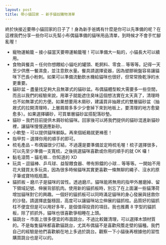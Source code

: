 ```yaml
---
layout: post
title: 帶小貓回家 – 新手貓奴購物清單
---
```


終於快接近要帶小貓回家的日子了！身為新手爸媽有什麼是你可以先準備的呢？在這裡我們分享一些你可以先幫小布偶貓準備的貓咪用品清單，到時候才不會手忙腳亂喔！

* 寵物運輸籠 – 接小貓當天要帶運輸籠喔！可以準備大一點的，小貓長大可以續用。
* 食物與餐具 – 任何你想餵給小貓吃的罐頭、乾飼料、零食... 等等等。記得一天至少供應一餐濕食，並注意飲水量。餐具請選擇瓷器，因為塑膠碗盤容易讓貓咪下巴長小粉刺。如果可以準備流動飲水機給貓咪也很好，但常常換乾淨的水更重要。
* 貓砂盆 – 盡量找足夠大且無罩式的貓砂盆。布偶貓體型較大需要多一些空間，而且以我們的經驗來說，用罩子就能遮住臭味這個想法實在太天真了，清理時也不如無罩式的方便。如果想要用木屑砂，建議買非抽屜式的雙層貓砂盆（抽屜式的拉開清理時，上層屑屑多多少少會掉下來到地板上，要清理的地方愈變愈多）。如果選擇礦砂，可買單層貓砂盆搭配落砂墊。
* 貓砂 – 我們目前提供木屑砂給貓咪。回家後可以將我們提供的貓砂混進新貓砂裡，讓貓咪慢慢適應新砂。
* 小軟墊 – 可以提供貓咪躺臥。再來個紙箱就更棒惹！
* 指甲剪 – 選擇你用的順手的即可。
* 梳毛產品 – 布偶貓很少打結，不過還是要準備並定時梳毛喔！梳子選擇很多，可以先至少準備一支寬梳，之後挑選貓咪喜歡或你用的順手的就 OK 囉！
* 黏毛滾筒 – 貓毛嘛... 你知道的 XD
* 玩具 – 逗貓棒、乒乓球、益智餵食器、帶有鈴鐺的小球... 等等等。一開始不用花大錢買太多玩具，因為很多時候貓咪其實更喜歡一條無聊的繩子、沒水的原子筆或寶特瓶瓶蓋。
* 貓抓板 – 磨爪子是貓咪的習性。透過磨爪，貓咪能將無用的指甲外層磨掉、留下領域記號、伸展背部肌肉。使用新的貓抓板時，別忘了在上面灑一些貓薄荷增加貓咪對它的興趣。一個好的貓抓板可以同時滿足貓咪的身心發展與拯救你的沙發。請選擇底盤穩固，高度可以讓貓咪站立伸展的貓抓柱。品質好的貓抓柱不便宜但是可以用好多年，是個值得投資的項目。我也推薦 8 字型的貓抓板，除了抓抓外，貓咪也很喜歡爭相睡在上頭。
* 貓跳台 – 市面上很多便宜的布面跳台，不過比較難清理，可以選擇木頭材質的。不是每隻貓咪都喜歡貓跳台，尤其布偶貓不是喜歡飛簷走壁的貓種。我們自己的經驗是他們喜歡躺在地上多過於跳台。觀察一下小貓後再根據他的習性購買跳台也是可以的。
